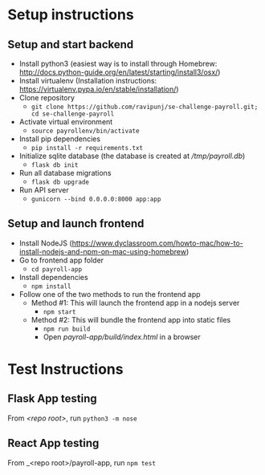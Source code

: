 # Setup instructions


## Setup and start backend
* Install python3 (easiest way is to install through Homebrew: http://docs.python-guide.org/en/latest/starting/install3/osx/)
* Install virtualenv (Installation instructions: https://virtualenv.pypa.io/en/stable/installation/)
* Clone repository
  * `git clone https://github.com/ravipunj/se-challenge-payroll.git; cd se-challenge-payroll`
* Activate virtual environment
  * `source payrollenv/bin/activate`
* Install pip dependencies
  * `pip install -r requirements.txt`
* Initialize sqlite database (the database is created at _/tmp/payroll.db_)
  * `flask db init`
* Run all database migrations
  * `flask db upgrade`
* Run API server
  * `gunicorn --bind 0.0.0.0:8000 app:app`

## Setup and launch frontend
* Install NodeJS (https://www.dyclassroom.com/howto-mac/how-to-install-nodejs-and-npm-on-mac-using-homebrew)
* Go to frontend app folder
  * `cd payroll-app`
* Install dependencies
  * `npm install`
* Follow one of the two methods to run the frontend app
  * Method #1: This will launch the frontend app in a nodejs server
    * `npm start`
  * Method #2: This will bundle the frontend app into static files
    * `npm run build`
    * Open _payroll-app/build/index.html_ in a browser

# Test Instructions

## Flask App testing
From _\<repo root\>_, run `python3 -m nose`

## React App testing
From _\<repo root\>/payroll-app, run `npm test`
  
